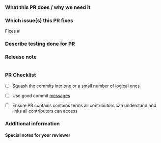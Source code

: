 <!--
If this pull request is just an idea or POC, or is not ready for review, select "Create draft pull request" (https://docs.github.com/en/github/collaborating-with-issues-and-pull-requests/about-pull-requests#draft-pull-requests)
instead of "Create pull request"
-->

### What this PR does / why we need it

### Which issue(s) this PR fixes
<!--
     Usage: Fixes #<issue number>.

     Unless the PR is for a trivial change (e.g. fixing a typo), consider opening an issue first
     (and reference it here) so that the problem the PR addresses can be discussed independently of
     the solutions proposed by this PR.
-->

Fixes #

### Describe testing done for PR

<!-- Example: Created vSphere workload cluster to verify change. -->

### Release note
<!--
     Please add a short text (limit to 1 to 2 sentences if possible) in the release-note block below if
     there is anything in this PR that is worthy of mention in the next release.

     See https://github.com/vmware-tanzu/tanzu-framework/blob/main/docs/release/release-notes.md#does-my-pull-request-need-a-release-note
     for more details.
-->
```release-note

```

### PR Checklist

<!-- Please acknowlege by checking that they are being followed -->

- [ ] Squash the commits into one or a small number of logical ones
      <!--
      This repository adopts a linear git history model where no merge commits are necessary. To
      keep the commit history tidy, it is recommended that authors be responsible for the decision
      whether to squash the PR's changes into a single commit (and tidy up the commit message in the
      process) or organizing them into a small number of self-contained and meaningful ones.
      -->
- [ ] Use good commit [messages](https://github.com/vmware-tanzu/tanzu-framework/blob/main/CONTRIBUTING.md)
- [ ] Ensure PR contains contains terms all contributors can understand and links all contributors can access


### Additional information

#### Special notes for your reviewer

<!-- Add notes to that can aid in the review process, or leave blank -->

